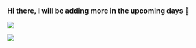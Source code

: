 ### Hi there, I will be adding more in the upcoming days 👋

<a href="https://github.com/antonkomarev/github-profile-views-counter">
    <img src="https://komarev.com/ghpvc/?username=antonkomarev">
</a>

![](https://github.com/robimalco/robimalco/blob/master/32765410_10215885653635191_5883101474547826688_o.jpg)
